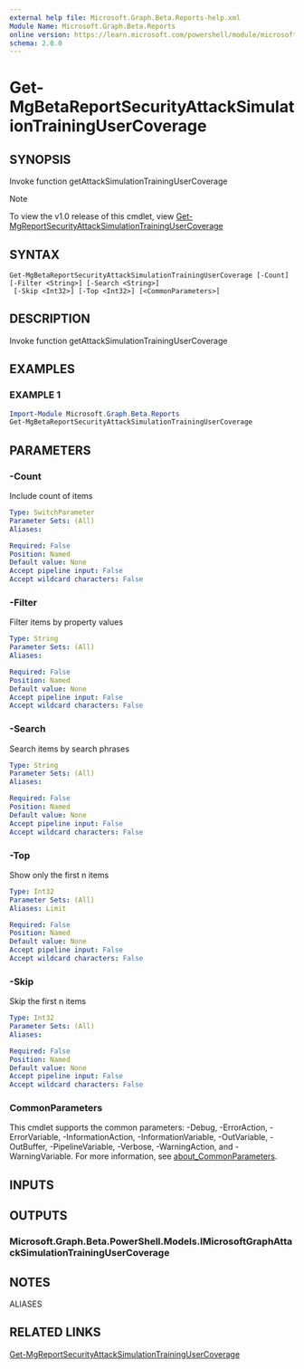 ```yaml
---
external help file: Microsoft.Graph.Beta.Reports-help.xml
Module Name: Microsoft.Graph.Beta.Reports
online version: https://learn.microsoft.com/powershell/module/microsoft.graph.beta.reports/get-mgbetareportsecurityattacksimulationtrainingusercoverage
schema: 2.0.0
---
```


# Get-MgBetaReportSecurityAttackSimulationTrainingUserCoverage

## SYNOPSIS
Invoke function getAttackSimulationTrainingUserCoverage

> [!NOTE]
> To view the v1.0 release of this cmdlet, view [Get-MgReportSecurityAttackSimulationTrainingUserCoverage](/powershell/module/Microsoft.Graph.Reports/Get-MgReportSecurityAttackSimulationTrainingUserCoverage?view=graph-powershell-v1.0)

## SYNTAX

```
Get-MgBetaReportSecurityAttackSimulationTrainingUserCoverage [-Count] [-Filter <String>] [-Search <String>]
 [-Skip <Int32>] [-Top <Int32>] [<CommonParameters>]
```

## DESCRIPTION
Invoke function getAttackSimulationTrainingUserCoverage

## EXAMPLES

### EXAMPLE 1
```powershell
Import-Module Microsoft.Graph.Beta.Reports
Get-MgBetaReportSecurityAttackSimulationTrainingUserCoverage
```

## PARAMETERS

### -Count
Include count of items

```yaml
Type: SwitchParameter
Parameter Sets: (All)
Aliases:

Required: False
Position: Named
Default value: None
Accept pipeline input: False
Accept wildcard characters: False
```

### -Filter
Filter items by property values

```yaml
Type: String
Parameter Sets: (All)
Aliases:

Required: False
Position: Named
Default value: None
Accept pipeline input: False
Accept wildcard characters: False
```

### -Search
Search items by search phrases

```yaml
Type: String
Parameter Sets: (All)
Aliases:

Required: False
Position: Named
Default value: None
Accept pipeline input: False
Accept wildcard characters: False
```

### -Top
Show only the first n items

```yaml
Type: Int32
Parameter Sets: (All)
Aliases: Limit

Required: False
Position: Named
Default value: None
Accept pipeline input: False
Accept wildcard characters: False
```

### -Skip
Skip the first n items

```yaml
Type: Int32
Parameter Sets: (All)
Aliases:

Required: False
Position: Named
Default value: None
Accept pipeline input: False
Accept wildcard characters: False
```

### CommonParameters
This cmdlet supports the common parameters: -Debug, -ErrorAction, -ErrorVariable, -InformationAction, -InformationVariable, -OutVariable, -OutBuffer, -PipelineVariable, -Verbose, -WarningAction, and -WarningVariable. For more information, see [about_CommonParameters](http://go.microsoft.com/fwlink/?LinkID=113216).

## INPUTS

## OUTPUTS

### Microsoft.Graph.Beta.PowerShell.Models.IMicrosoftGraphAttackSimulationTrainingUserCoverage
## NOTES

ALIASES

## RELATED LINKS
[Get-MgReportSecurityAttackSimulationTrainingUserCoverage](/powershell/module/Microsoft.Graph.Reports/Get-MgReportSecurityAttackSimulationTrainingUserCoverage?view=graph-powershell-v1.0)
